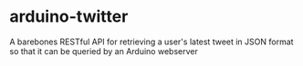 # arduino-twitter

A barebones RESTful API for retrieving a user's latest tweet in JSON format so that it can be queried by an Arduino webserver
